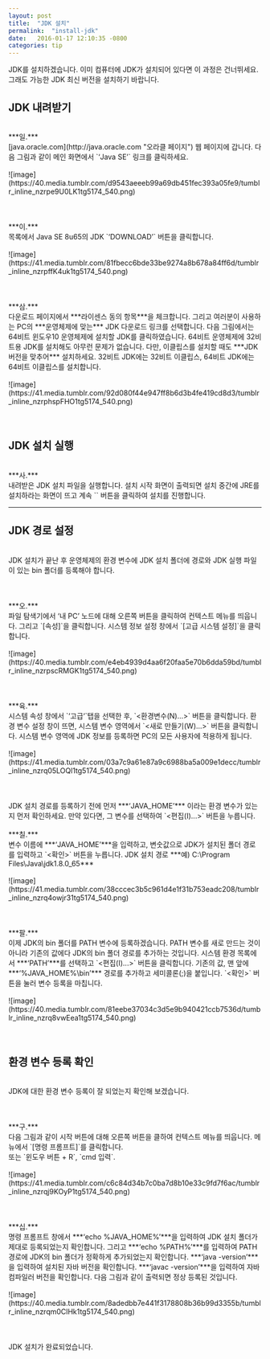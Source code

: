 ```yaml
---
layout: post
title:  "JDK 설치"
permalink:  "install-jdk"
date:   2016-01-17 12:10:35 -0800
categories: tip
---
```


JDK를 설치하겠습니다.
이미 컴퓨터에 JDK가 설치되어 있다면 이 과정은 건너뛰세요.  
그래도 가능한 JDK 최신 버전을 설치하기 바랍니다.
  
  
  


## JDK 내려받기

<br />
***일.***<br />
[java.oracle.com](http://java.oracle.com "오라클 페이지")&nbsp;웹 페이지에 갑니다. 다음 그림과 같이 메인 화면에서 `‘Java SE’` 링크를 클릭하세요.<br />
<br />
![image](https://40.media.tumblr.com/d9543aeeeb99a69db451fec393a05fe9/tumblr_inline_nzrpe9U0LK1tg5174_540.png)<br />
<br />
<br />
<br />
***이.***<br />
목록에서 Java SE 8u65의 JDK `‘DOWNLOAD’` 버튼을 클릭합니다.<br />
<br />
![image](https://41.media.tumblr.com/81fbecc6bde33be9274a8b678a84ff6d/tumblr_inline_nzrpffK4uk1tg5174_540.png)<br />
<br />
<br />
<br />
***삼.***<br />
다운로드 페이지에서 ***라이센스 동의 항목***을 체크합니다. 그리고 여러분이 사용하는 PC의 ***운영체제에 맞는*** JDK 다운로드 링크를 선택합니다. 다음 그림에서는 64비트 윈도우10 운영체제에 설치할 JDK를 클릭하였습니다. 64비트 운영체제에 32비트용 JDK를 설치해도 아무런 문제가 없습니다. 다만, 이클립스를 설치할 때도 ***JDK 버전을 맞추어*** 설치하세요. 32비트 JDK에는 32비트 이클립스, 64비트 JDK에는 64비트 이클립스를 설치합니다.<br />
<br />
![image](https://41.media.tumblr.com/92d080f44e947ff8b6d3b4fe419cd8d3/tumblr_inline_nzrphspFHO1tg5174_540.png)<br />
<br />
<br />

## JDK 설치 실행

<br />
***사.***<br />
내려받은 JDK 설치 파일을 실행합니다. 설치 시작 화면이 출력되면 설치 중간에 JRE를 설치하라는 화면이 뜨고 계속 `<Next>` 버튼을 클릭하여 설치를 진행합니다.<br />

* * *

## JDK 경로 설정

<br />
JDK 설치가 끝난 후 운영체제의 환경 변수에 JDK 설치 폴더에 경로와 JDK 실행 파일이 있는 bin 폴더를 등록해야 합니다.<br />
<br />
<br />
<br />
***오.***<br />
파일 탐색기에서 ‘내 PC’ 노드에 대해 오른쪽 버튼을 클릭하여 컨텍스트 메뉴를 띄웁니다. 그리고 `[속성]`을 클릭합니다. 시스템 정보 설정 창에서 `[고급 시스템 설정]`을 클릭합니다.<br />
<br />
![image](https://40.media.tumblr.com/e4eb4939d4aa6f20faa5e70b6dda59bd/tumblr_inline_nzrpscRMGK1tg5174_540.png)<br />
<br />
<br />
<br />
***육.***<br />
시스템 속성 창에서 `‘고급‘`탭을 선택한 후, `<환경변수(N)...>` 버튼을 클릭합니다. 환경 변수 설정 창이 뜨면, 시스템 변수 영역에서 `<새로 만들기(W)...>` 버튼을 클릭합니다. 시스템 변수 영역에 JDK 정보를 등록하면 PC의 모든 사용자에 적용하게 됩니다. <br />
<br />
![image](https://41.media.tumblr.com/03a7c9a61e87a9c6988ba5a009e1decc/tumblr_inline_nzrq05LOQl1tg5174_540.png)<br />
<br />
<br />
<br />
JDK 설치 경로를 등록하기 전에 먼저 ***‘JAVA_HOME’*** 이라는 환경 변수가 있는지 먼저 확인하세요. 만약 있다면, 그 변수를 선택하여 `<편집(I)...>` 버튼을 누릅니다.<br />
<br />
***칠.***<br />
변수 이름에 ***‘JAVA_HOME’***을 입력하고, 변숫값으로 JDK가 설치된 폴더 경로를 입력하고 `<확인>` 버튼을 누릅니다. JDK 설치 경로 ***예) C:\Program Files\Java\jdk1.8.0_65***<br />
<br />
![image](https://41.media.tumblr.com/38cccec3b5c961d4e1f31b753eadc208/tumblr_inline_nzrq4owjr31tg5174_540.png)<br />
<br />
<br />
<br />
***팔.***<br />
이제 JDK의 bin 폴더를 PATH 변수에 등록하겠습니다. PATH 변수를 새로 만드는 것이 아니라 기존의 값에다 JDK의&nbsp;bin 폴더 경로를 추가하는 것입니다. 시스템 환경 목록에서 ***‘PATH’***를 선택하고 `<편집(I)...>` 버튼을 클릭합니다. 기존의 값, 맨 앞에 ***‘%JAVA_HOME%\bin’*** 경로를 추가하고 세미콜론(;)을 붙입니다. `<확인>` 버튼을 눌러 변수 등록을 마칩니다.<br />
<br />
![image](https://40.media.tumblr.com/81eebe37034c3d5e9b940421ccb7536d/tumblr_inline_nzrq8vwEea1tg5174_540.png)<br />
<br />
<br />

## 환경 변수 등록 확인

<br />
JDK에 대한 환경 변수 등록이 잘 되었는지 확인해 보겠습니다.<br />
<br />
<br />
<br />
***구.***<br />
다음 그림과 같이 시작 버튼에 대해 오른쪽 버튼을 클하여 컨텍스트 메뉴를 띄웁니다. 메뉴에서 `[명령 프롬프트]`를 클릭합니다.<br />
또는 `윈도우 버튼 + R`, `cmd 입력`.<br />
<br />
![image](https://41.media.tumblr.com/c6c84d34b7c0ba7d8b10e33c9fd7f6ac/tumblr_inline_nzrqj9KOyP1tg5174_540.png)<br />
<br />
<br />
<br />
***십.***<br />
명령 프롬프트 창에서 ***‘echo %JAVA_HOME%’***을 입력하여 JDK 설치 폴더가 제대로 등록되었는지 확인합니다. 그리고 ***‘echo %PATH%’***를 입력하여 PATH 경로에 JDK의 bin 폴더가 정확하게 추가되었는지 확인합니다. ***‘java -version’***을 입력하여 설치된 자바 버전을 확인합니다. ***‘javac -version’***을 입력하여 자바 컴파일러 버전을 확인합니다. 다음 그림과 같이 출력되면 정상 등록된 것입니다.<br />
<br />
![image](https://40.media.tumblr.com/8adedbb7e441f3178808b36b99d3355b/tumblr_inline_nzrqm0ClHk1tg5174_540.png)<br />
<br />
<br />
<br />
JDK 설치가 완료되었습니다.<br />
